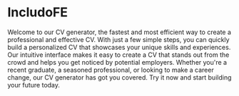 # IncludoFE

Welcome to our CV generator, the fastest and most efficient way to create a professional and effective CV. With just a few simple steps, you can quickly build a personalized CV that showcases your unique skills and experiences. Our intuitive interface makes it easy to create a CV that stands out from the crowd and helps you get noticed by potential employers. Whether you're a recent graduate, a seasoned professional, or looking to make a career change, our CV generator has got you covered. Try it now and start building your future today.
